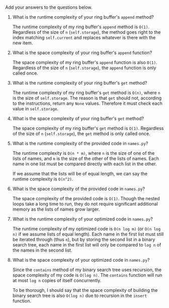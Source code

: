 Add your answers to the questions below.

1. What is the runtime complexity of your ring buffer's `append` method?

   The runtime complexity of my ring buffer's `append` method is `O(1)`. Regardless of the size of `n` (`self.storage`), the method goes right to the index matching `self.current` and replaces whatever is there with the new item.

2) What is the space complexity of your ring buffer's `append` function?

   The space complexity of my ring buffer's `append` function is also `O(1)`. Regardless of the size of `n` (`self.storage`), the `append` function is only called once.

3) What is the runtime complexity of your ring buffer's `get` method?

   The runtime complexity of my ring buffer's `get` method is `O(n)`, where `n` is the size of `self.storage`. The reason is that `get` should not, according to the instructions, return any `None` values. Therefore it must check each value in `self.storage`.

4) What is the space complexity of your ring buffer's `get` method?

   The space complexity of my ring buffer's `get` method is `O(1)`. Regardless of the size of `n` (`self.storage`), the `get` method is only called once.

5. What is the runtime complexity of the provided code in `names.py`?

   The runtime complexity is `O(n * m)`, where `n` is the size of one of the lists of names, and `m` is the size of the other of the lists of names. Each name in one list must be compared directly with each list in the other.

   If we assume that the lists will be of equal length, we can say the runtime complexity is `O(n^2)`.

6. What is the space complexity of the provided code in `names.py`?

   The space complexity of the provided code is `O(1)`. Though the nested loops take a long time to run, they do not require significant additional memory as the lists of names grow larger.

7. What is the runtime complexity of your optimized code in `names.py`?

   The runtime complexity of my optimized code is `O(n log m)` (or `O(n log n)` if we assume lists of equal length). Each name in the first list must still be iterated through (thus `n`), but by storing the second list in a binary search tree, each name in the first list will only be compared to `log n` of the names in the second list.

8. What is the space complexity of your optimized code in `names.py`?

   Since the `contains` method of my binary search tree uses recursion, the space complexity of my code is `O(log n)`. The `contains` function will run at most `log n` copies of itself concurrently.

   To be thorough, I should say that the space complexity of building the binary search tree is also `O(log n)` due to recursion in the `insert` function.
